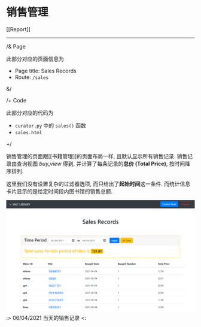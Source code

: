 # 销售管理

[[Report]]

---

/& Page

此部分对应的页面信息为

* Page title: Sales Records
* Route: `/sales`

&/

/+ Code

此部分对应的代码为

* `curator.py` 中的 `sales()` 函数
* `sales.html`

+/

销售管理的页面跟[[书籍管理]]的页面布局一样, 且默认显示所有销售记录. 销售记录由查询视图 *buy_view* 得到, 并计算了每条记录的**总价 (Total Price)**, 按时间降序排列.

这里我们没有设置复杂的过滤器选项, 而只给出了**起始时间**这一条件. 而统计信息卡片显示的是给定时间段内图书馆的销售总额.

![sales](img/sales.png)
:> 06/04/2021 当天的销售记录 <:
